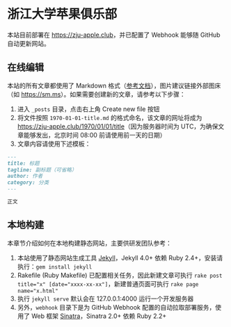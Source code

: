 # 浙江大学苹果俱乐部

本站目前部署在 <https://zju-apple.club>，并已配置了 Webhook 能够随 GitHub 自动更新网站。

## 在线编辑

本站的所有文章都使用了 Markdown 格式（[参考文档](https://www.appinn.com/markdown/)），图片建议链接外部图床（如 <https://sm.ms>）。如果需要创建新的文章，请参考以下步骤：

1. 进入 `_posts` 目录，点击右上角 Create new file 按钮
2. 将文件按照 `1970-01-01-title.md` 的格式命名，该文章的网址将成为 <https://zju-apple.club/1970/01/01/title>（因为服务器时间为 UTC，为确保文章能够发出，北京时间 08:00 前请使用前一天的日期）
3. 文章内容请使用下述模板：

```markdown
---
title: 标题
tagline: 副标题（可省略）
author: 作者
category: 分类
---

正文
```

## 本地构建

本章节介绍如何在本地构建静态网站，主要供研发团队参考：

1. 本站使用了静态网站生成工具 [Jekyll](https://jekyllrb.com)，Jekyll 4.0+ 依赖 Ruby 2.4+，安装请执行：`gem install jekyll`
2. Rakefile (Ruby Makefile) 已配置相关任务，因此新建文章可执行 `rake post title="x" [date="xxxx-xx-xx"]`，新建普通页面可执行 `rake page name="x.html"`
3. 执行 `jekyll serve` 默认会在 127.0.0.1:4000 运行一个开发服务器
4. 另外，`webhook` 目录下是为 GitHub Webhook 配置的自动拉取部署服务，使用了 Web 框架 [Sinatra](http://www.sinatrarb.com)，Sinatra 2.0+ 依赖 Ruby 2.2+
